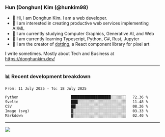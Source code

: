 ### Hun (Donghun) Kim (@hunkim98)

- 👋 Hi, I am Donghun Kim. I am a web developer. 
- 🤔 I am interested in creating productive web services implementing AI/ML
- 🔭 I am currently studying Computer Graphics, Generative AI, and Web 
- 🌱 I am currently learning Typescript, Python, C#, Rust, Jupyter
- 🎨 I am the creator of [dotting](https://github.com/hunkim98/dotting), a React component library for pixel art

I write sometimes. Mostly about Tech and Business at https://donghunkim.dev/

---
### 📊 Recent development breakdown
<!--START_SECTION:waka-->

```txt
From: 11 July 2025 - To: 18 July 2025

Python                        ██████████████████░░░░░░░   72.36 %
Svelte                        ███░░░░░░░░░░░░░░░░░░░░░░   11.48 %
CSV                           ██░░░░░░░░░░░░░░░░░░░░░░░   08.26 %
Image (svg)                   ▓░░░░░░░░░░░░░░░░░░░░░░░░   03.33 %
Markdown                      ▓░░░░░░░░░░░░░░░░░░░░░░░░   02.40 %
```

<!--END_SECTION:waka-->
---

<!-- <div align='center'> -->
  <img align="center" src="https://github-readme-stats.vercel.app/api?username=hunkim98&theme=dark&show_icons=true"/>
<!-- </div> -->
<!--
**hunkim98/hunkim98** is a ✨ _special_ ✨ repository because its `README.md` (this file) appears on your GitHub profile.

Here are some ideas to get you started:

- 🔭 I’m currently working on ...
- 🌱 I’m currently learning ...
- 👯 I’m looking to collaborate on ...
- 🤔 I’m looking for help with ...
- 💬 Ask me about ...
- 📫 How to reach me: ...
- 😄 Pronouns: ...
- ⚡ Fun fact: ...
-->
